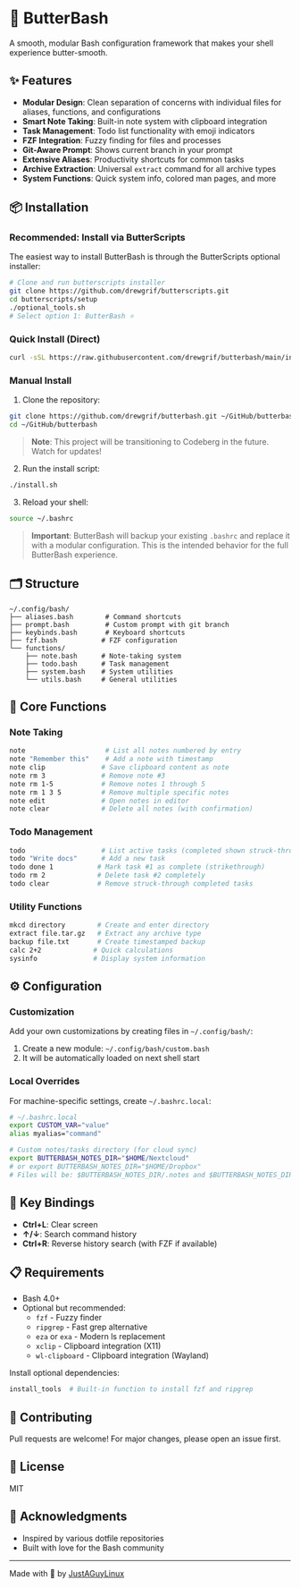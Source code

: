 # 🧈 ButterBash

A smooth, modular Bash configuration framework that makes your shell experience butter-smooth.

## ✨ Features

- **Modular Design**: Clean separation of concerns with individual files for aliases, functions, and configurations
- **Smart Note Taking**: Built-in note system with clipboard integration
- **Task Management**: Todo list functionality with emoji indicators
- **FZF Integration**: Fuzzy finding for files and processes
- **Git-Aware Prompt**: Shows current branch in your prompt
- **Extensive Aliases**: Productivity shortcuts for common tasks
- **Archive Extraction**: Universal `extract` command for all archive types
- **System Functions**: Quick system info, colored man pages, and more

## 📦 Installation

### Recommended: Install via ButterScripts

The easiest way to install ButterBash is through the ButterScripts optional installer:

```bash
# Clone and run butterscripts installer
git clone https://github.com/drewgrif/butterscripts.git
cd butterscripts/setup
./optional_tools.sh
# Select option 1: ButterBash ⭐
```

### Quick Install (Direct)

```bash
curl -sSL https://raw.githubusercontent.com/drewgrif/butterbash/main/install.sh | bash
```

### Manual Install

1. Clone the repository:
```bash
git clone https://github.com/drewgrif/butterbash.git ~/GitHub/butterbash
cd ~/GitHub/butterbash
```

> **Note**: This project will be transitioning to Codeberg in the future. Watch for updates!

2. Run the install script:
```bash
./install.sh
```

3. Reload your shell:
```bash
source ~/.bashrc
```

> **Important**: ButterBash will backup your existing `.bashrc` and replace it with a modular configuration. This is the intended behavior for the full ButterBash experience.

## 🗂️ Structure

```
~/.config/bash/
├── aliases.bash        # Command shortcuts
├── prompt.bash         # Custom prompt with git branch
├── keybinds.bash       # Keyboard shortcuts
├── fzf.bash           # FZF configuration
└── functions/
    ├── note.bash      # Note-taking system
    ├── todo.bash      # Task management
    ├── system.bash    # System utilities
    └── utils.bash     # General utilities
```

## 🎯 Core Functions

### Note Taking
```bash
note                    # List all notes numbered by entry
note "Remember this"    # Add a note with timestamp
note clip              # Save clipboard content as note
note rm 3              # Remove note #3
note rm 1-5            # Remove notes 1 through 5
note rm 1 3 5          # Remove multiple specific notes
note edit              # Open notes in editor
note clear             # Delete all notes (with confirmation)
```

### Todo Management
```bash
todo                   # List active tasks (completed shown struck-through)
todo "Write docs"      # Add a new task
todo done 1           # Mark task #1 as complete (strikethrough)
todo rm 2             # Delete task #2 completely
todo clear            # Remove struck-through completed tasks
```

### Utility Functions
```bash
mkcd directory        # Create and enter directory
extract file.tar.gz   # Extract any archive type
backup file.txt       # Create timestamped backup
calc 2+2             # Quick calculations
sysinfo              # Display system information
```

## ⚙️ Configuration

### Customization

Add your own customizations by creating files in `~/.config/bash/`:

1. Create a new module: `~/.config/bash/custom.bash`
2. It will be automatically loaded on next shell start

### Local Overrides

For machine-specific settings, create `~/.bashrc.local`:
```bash
# ~/.bashrc.local
export CUSTOM_VAR="value"
alias myalias="command"

# Custom notes/tasks directory (for cloud sync)
export BUTTERBASH_NOTES_DIR="$HOME/Nextcloud"
# or export BUTTERBASH_NOTES_DIR="$HOME/Dropbox"
# Files will be: $BUTTERBASH_NOTES_DIR/.notes and $BUTTERBASH_NOTES_DIR/.tasks
```

## 🚀 Key Bindings

- **Ctrl+L**: Clear screen
- **↑/↓**: Search command history
- **Ctrl+R**: Reverse history search (with FZF if available)

## 📋 Requirements

- Bash 4.0+
- Optional but recommended:
  - `fzf` - Fuzzy finder
  - `ripgrep` - Fast grep alternative
  - `eza` or `exa` - Modern ls replacement
  - `xclip` - Clipboard integration (X11)
  - `wl-clipboard` - Clipboard integration (Wayland)

Install optional dependencies:
```bash
install_tools  # Built-in function to install fzf and ripgrep
```

## 🤝 Contributing

Pull requests are welcome! For major changes, please open an issue first.

## 📝 License

MIT

## 🙏 Acknowledgments

- Inspired by various dotfile repositories
- Built with love for the Bash community

---

Made with 🧈 by [JustAGuyLinux](https://www.youtube.com/@justaguylinux)